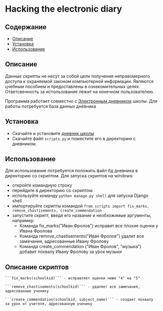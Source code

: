 # Hacking the electronic diary

## Содержание

- [Описание](#описание)
- [Установка](#установка)
- [Использование](#использование)

## Описание

Данные скрипты не несут за собой цели получения неправомерного доступа к охраняемой законом компьютерной информации. Являются цчебным пособием и предоставлены в ознакомительных целях. Ответсвенность за использование лежит на конечном пользователею.

Программа работает совместно с [Электронным дневником](https://github.com/devmanorg/e-diary/tree/master) школы. Для работы потребуется база данных дневника

## Установка


+ Скачайте и установите [дневник школы](https://github.com/devmanorg/e-diary/tree/master)
+ Скачайте файл ```scripts.py``` и поместите его в директорию с дневником.

## Использование

Для использование потребуется положить файл бд дневника в директорию со скриптом. Для запуска скриптов на windows:
+ откройте командную строку
+ перейдите в директорию со скриптом
+ используйте команду ```python manage.py shell``` для запуска Django shell
+ импортируйте скрипты командой ```from scripts import fix_marks, remove_chastisements, create_commendation```
+ запустите скрипт, введя его название и необхожимые аргументы, например:
    - Команда fix_marks("Иван Фролов") исправит все плохие оценки у Ивана Фролова
    - Команда remove_chastisements("Иван Фролов") удалит все замечания, адресованные Ивану Фролову
    - Команда create_commendation ("Иван Фролов", "музыка") добавит похвалу Ивану Фролову за урок музыки

## Описание скриптов

    ```fix_marks(schoolkid)``` - исправляет оценки ниже "4" на "5"
    
    ```remove_chastisements(schoolkid)``` - удаляет все замечания, адресованные ученику

    ```create_commendation(schoolkid, subject_name)``` - создает похвалу за урок от учителя, адресованную ученику

    


